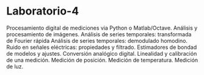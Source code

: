 # Laboratorio-4
Procesamiento digital de mediciones via Python o Matlab/Octave. Análisis y procesamiento de imágenes. Análisis de series temporales: transformada de Fourier rápida Análisis de series temporales: demodulado homodino. Ruido en señales eléctricas: propiedades y filtrado. Estimadores de bondad de modelos y ajustes. Conversión analógico digital. Linealidad y calibración de una medición. Medición de posición. Medición de temperatura. Medición de luz.
